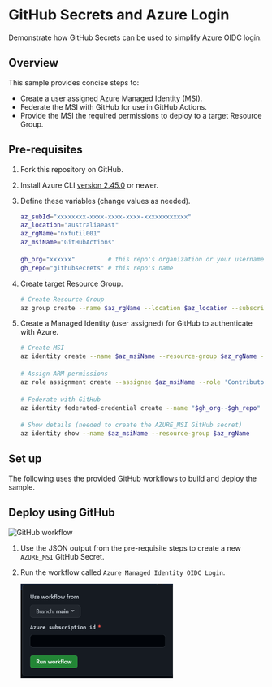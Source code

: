 # GitHub Secrets and Azure Login

Demonstrate how GitHub Secrets can be used to simplify Azure OIDC login.

## Overview

This sample provides concise steps to:
- Create a user assigned Azure Managed Identity (MSI).
- Federate the MSI with GitHub for use in GitHub Actions.
- Provide the MSI the required permissions to deploy to a target Resource Group.

## Pre-requisites

1. Fork this repository on GitHub.

1. Install Azure CLI [version 2.45.0](https://learn.microsoft.com/en-us/cli/azure/install-azure-cli-linux?pivots=apt) or newer.

1. Define these variables (change values as needed).

    ``` bash 
    az_subId="xxxxxxxx-xxxx-xxxx-xxxx-xxxxxxxxxxxx"
    az_location="australiaeast"
    az_rgName="nxfutil001"
    az_msiName="GitHubActions"

    gh_org="xxxxxx"         # this repo's organization or your username 
    gh_repo="githubsecrets" # this repo's name
    ```

1. Create target Resource Group.

    ``` bash
    # Create Resource Group
    az group create --name $az_rgName --location $az_location --subscription $az_subId
    ```

1. Create a Managed Identity (user assigned) for GitHub to authenticate with Azure. 

    ``` bash
    # Create MSI
    az identity create --name $az_msiName --resource-group $az_rgName --subscription $az_subId

    # Assign ARM permissions
    az role assignment create --assignee $az_msiName --role 'Contributor' --scope /subscriptions/$az_subId/resourceGroups/$az_rgName

    # Federate with GitHub
    az identity federated-credential create --name "$gh_org--$gh_repo" --identity-name $az_msiName --subject "repo:$gh_org/$gh_repo:ref:refs/heads/main" --issuer "https://token.actions.githubusercontent.com" --resource-group $az_rgName --subscription $az_subId 

    # Show details (needed to create the AZURE_MSI GitHub secret)
    az identity show --name $az_msiName --resource-group $az_rgName
    ```

## Set up

The following uses the provided GitHub workflows to build and deploy the sample.

## Deploy using GitHub

![GitHub workflow](https://github.com/axgonz/azure-nextflow/actions/workflows/cicd.yml/badge.svg?branch=main)

1. Use the JSON output from the pre-requisite steps to create a new `AZURE_MSI` GitHub Secret.

1. Run the workflow called `Azure Managed Identity OIDC Login`.

    <img src="./doc/GitHubWorkflow.png" width="300" alt="Running the GitHub Workflow">